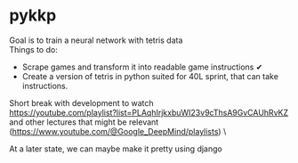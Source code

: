 # pykkp
Goal is to train a neural network with tetris data \
Things to do: 
- Scrape games and transform it into readable game instructions ✔
- Create a version of tetris in python suited for 40L sprint, that can take instructions.

Short break with development to watch \
https://youtube.com/playlist?list=PLAqhIrjkxbuWI23v9cThsA9GvCAUhRvKZ \
and other lectures that might be relevant (https://www.youtube.com/@Google_DeepMind/playlists) \

At a later state, we can maybe make it pretty using django
